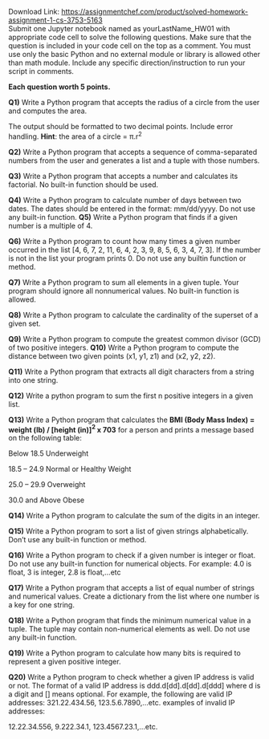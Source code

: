 Download Link: https://assignmentchef.com/product/solved-homework-assignment-1-cs-3753-5163
<br>
Submit one Jupyter notebook named as yourLastName_HW01 with appropriate code cell to solve the following questions. Make sure that the question is included in your code cell on the top as a comment. You must use only the basic Python and no external module or library is allowed other than math module. Include any specific direction/instruction to run your script in comments.




<strong>Each question worth 5 points. </strong>

<strong> </strong>

<strong>Q1)</strong> Write a Python program that accepts the radius of a circle from the user and computes the area.

The output should be formatted to two decimal points. Include error handling. <strong>Hint</strong>: the area of a circle = π.r<sup>2</sup>

<strong>Q2)</strong> Write a Python program that accepts a sequence of comma-separated numbers from the user and generates a list and a tuple with those numbers.

<strong>Q3)</strong> Write a Python program that accepts a number and calculates its factorial. No built-in function should be used.

<strong>Q4)</strong> Write a Python program to calculate number of days between two dates. The dates should be entered in the format: mm/dd/yyyy. Do not use any built-in function. <strong>Q5)</strong> Write a Python program that finds if a given number is a multiple of 4.

<strong>Q6)</strong> Write a Python program to count how many times a given number occurred in the list [4, 6, 7, 2, 11, 6, 4, 2, 3, 9, 8, 5, 6, 3, 4, 7, 3]. If the number is not in the list your program prints 0. Do not use any builtin function or method.

<strong>Q7)</strong> Write a Python program to sum all elements in a given tuple. Your program should ignore all nonnumerical values. No built-in function is allowed.

<strong>Q8)</strong> Write a Python program to calculate the cardinality of the superset of a given set.

<strong>Q9)</strong> Write a Python program to compute the greatest common divisor (GCD) of two positive integers. <strong>Q10)</strong> Write a Python program to compute the distance between two given points (x1, y1, z1) and (x2, y2, z2).

<strong>Q11)</strong> Write a Python program that extracts all digit characters from a string into one string.

<strong>Q12)</strong> Write a python program to sum the first n positive integers in a given list.

<strong>Q13)</strong> Write a Python program that calculates the <strong>BMI (Body Mass Index) = </strong><strong>weight (lb) / [height (in)]</strong><strong><sup>2</sup></strong><strong> x 703</strong> for a person and prints a message based on the following table:

Below 18.5                          Underweight

18.5 – 24.9                          Normal or Healthy Weight

25.0 – 29.9                          Overweight

30.0 and Above                Obese

<strong>Q14)</strong> Write a Python program to calculate the sum of the digits in an integer.

<strong>Q15)</strong> Write a Python program to sort a list of given strings alphabetically. Don’t use any built-in function or method.

<strong>Q16)</strong> Write a Python program to check if a given number is integer or float. Do not use any built-in function for numerical objects. For example: 4.0 is float, 3 is integer, 2.8 is float,…etc

<strong>Q17)</strong> Write a Python program that accepts a list of equal number of strings and numerical values. Create a dictionary from the list where one number is a key for one string.

<strong>Q18)</strong> Write a Python program that finds the minimum numerical value in a tuple. The tuple may contain non-numerical elements as well. Do not use any built-in function.

<strong>Q19)</strong> Write a Python program to calculate how many bits is required to represent a given positive integer.

<strong>Q20)</strong> Write a Python program to check whether a given IP address is valid or not. The format of a valid IP address is ddd.d[dd].d[dd].d[ddd] where d is a digit and [] means optional. For example, the following are valid IP addresses: 321.22.434.56, 123.5.6.7890,…etc. examples of invalid IP addresses:

12.22.34.556, 9.222.34.1, 123.4567.23.1,…etc.


